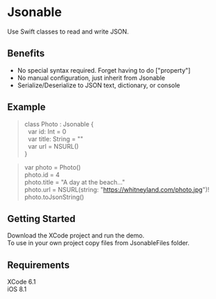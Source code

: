 
Jsonable
==
Use Swift classes to read and write JSON.

Benefits
-
- No special syntax required.  Forget having to do ["property"]
- No manual configuration, just inherit from Jsonable
- Serialize/Deserialize to JSON text, dictionary, or console

Example
-
> class Photo : Jsonable {      
> &nbsp;&nbsp;var id: Int = 0  
> &nbsp;&nbsp;var title: String = ""  
> &nbsp;&nbsp;var url = NSURL()<br/>
> }  

> var photo = Photo()  
> photo.id = 4  
> photo.title = "A day at the beach..."  
> photo.url = NSURL(string: "https://whitneyland.com/photo.jpg")!  
> photo.toJsonString()  

Getting Started
-
Download the XCode project and run the demo.  
To use in your own project copy files from JsonableFiles folder.  

Requirements
-
XCode 6.1   
iOS 8.1  